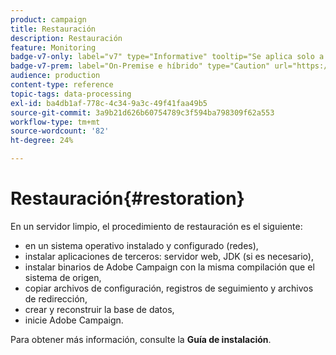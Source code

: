```yaml
---
product: campaign
title: Restauración
description: Restauración
feature: Monitoring
badge-v7-only: label="v7" type="Informative" tooltip="Se aplica solo a Campaign Classic v7"
badge-v7-prem: label="On-Premise e híbrido" type="Caution" url="https://experienceleague.adobe.com/docs/campaign-classic/using/installing-campaign-classic/architecture-and-hosting-models/hosting-models-lp/hosting-models.html?lang=es" tooltip="Se aplica solo a implementaciones On-premise e híbridas"
audience: production
content-type: reference
topic-tags: data-processing
exl-id: ba4db1af-778c-4c34-9a3c-49f41faa49b5
source-git-commit: 3a9b21d626b60754789c3f594ba798309f62a553
workflow-type: tm+mt
source-wordcount: '82'
ht-degree: 24%

---
```


# Restauración{#restoration}



En un servidor limpio, el procedimiento de restauración es el siguiente:

* en un sistema operativo instalado y configurado (redes),
* instalar aplicaciones de terceros: servidor web, JDK (si es necesario),
* instalar binarios de Adobe Campaign con la misma compilación que el sistema de origen,
* copiar archivos de configuración, registros de seguimiento y archivos de redirección,
* crear y reconstruir la base de datos,
* inicie Adobe Campaign.

Para obtener más información, consulte la **Guía de instalación**.
